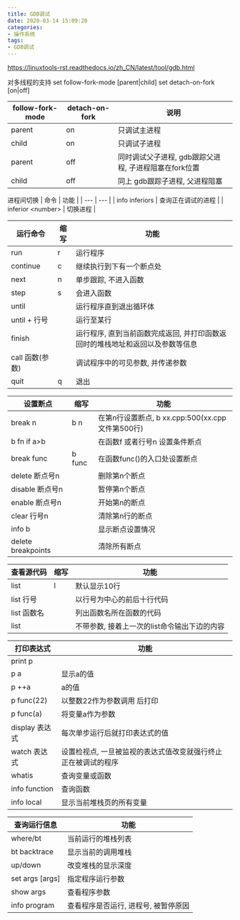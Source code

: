 ```yaml
---
title: GDB调试
date: 2020-03-14 15:09:20
categories: 
- 操作系统
tags:
- GDB调试
---
```


https://linuxtools-rst.readthedocs.io/zh_CN/latest/tool/gdb.html

对多线程的支持
set follow-fork-mode [parent|child]
set detach-on-fork [on|off]

| follow-fork-mode | detach-on-fork | 说明 |
| --- | --- | --- |
| parent | on | 只调试主进程 |
| child | on | 只调试子进程 |
| parent | off | 同时调试父子进程, gdb跟踪父进程, 子进程阻塞在fork位置 |
| child | off | 同上 gdb跟踪子进程, 父进程阻塞 |

进程间切换
| 命令 | 功能 |
| --- | --- |
| info inferiors | 查询正在调试的进程 |
| inferior \<number> | 切换进程 |


| 运行命令 | 缩写 | 功能 |
| --- | --- | --- |
| run | r | 运行程序 |
| continue | c | 继续执行到下有一个断点处 |
| next | n | 单步跟踪, 不进入函数 |
| step | s | 会进入函数 |
| until | | 运行程序直到退出循环体 |
| until + 行号 | | 运行至某行 |
| finish | | 运行程序, 直到当前函数完成返回, 并打印函数返回时的堆栈地址和返回以及参数等信息 |
| call 函数(参数) | | 调试程序中的可见参数, 并传递参数 |
| quit | q | 退出 |

| 设置断点 | 缩写 | 功能 |
| --- | --- |--- |
| break n | b n | 在第n行设置断点, b xx.cpp:500(xx.cpp文件第500行) |
| b fn if a>b | | 在函数f 或者行号n 设置条件断点 |
| break func | b func | 在函数func()的入口处设置断点 |
| delete 断点号n | | 删除第n个断点 |
| disable 断点号n | | 暂停第n个断点 |
| enable 断点号n | | 开始第n的断点 |
| clear 行号n | | 清除第n行的断点 |
| info b | | 显示断点设置情况 |
| delete breakpoints | | 清除所有断点 |

| 查看源代码 | 缩写 | 功能 |
| --- | --- | --- |
| list | l | 默认显示10行 |
| list 行号 | | 以行号为中心的前后十行代码 |
| list 函数名 | | 列出函数名所在函数的代码 |
| list | | 不带参数, 接着上一次的list命令输出下边的内容 |

| 打印表达式 | 功能 |
| --- | --- |
| print p | |
| p a | 显示a的值 |
| p ++a | a的值 |
| p func(22) | 以整数22作为参数调用 后打印 |
| p func(a) | 将变量a作为参数 |
| display 表达式 | 每次单步运行后就打印表达式的值 |
| watch 表达式 | 设置检视点, 一旦被监视的表达式值改变就强行终止正在被调试的程序 |
| whatis | 查询变量或函数 |
| info function | 查询函数 |
| info local | 显示当前堆栈页的所有变量 |


| 查询运行信息 | 功能 |
| --- | --- |
| where/bt | 当前运行的堆栈列表 |
| bt backtrace | 显示当前的调用堆栈 |
| up/down | 改变堆栈的显示深度 |
| set args [args]| 指定程序运行参数 |
| show args| 查看程序参数 |
| info program | 查看程序是否运行, 进程号, 被暂停原因 |